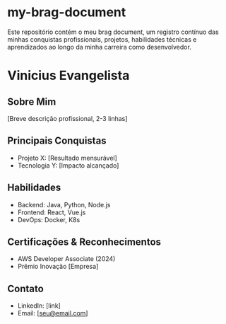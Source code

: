 # my-brag-document
Este repositório contém o meu brag document, um registro contínuo das minhas conquistas profissionais, projetos, habilidades técnicas e aprendizados ao longo da minha carreira como desenvolvedor.

# Vinicius Evangelista

## Sobre Mim
[Breve descrição profissional, 2-3 linhas]

## Principais Conquistas
- Projeto X: [Resultado mensurável]
- Tecnologia Y: [Impacto alcançado]

## Habilidades
- Backend: Java, Python, Node.js
- Frontend: React, Vue.js
- DevOps: Docker, K8s

## Certificações & Reconhecimentos
- AWS Developer Associate (2024)
- Prêmio Inovação [Empresa]

## Contato
- LinkedIn: [link]
- Email: [seu@email.com]
